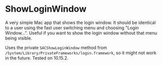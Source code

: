 #  ShowLoginWindow

A very simple Mac app that shows the login window. It should be identical to a user using the fast user switching menu and choosing "Login Window…". Useful if you want to show the login window without that menu being visible.

Uses the private `SACShowLoginWindow` method from `/System/Library/PrivateFrameworks/login.framework`, so it might not work in the future. Tested on 10.15.2.
